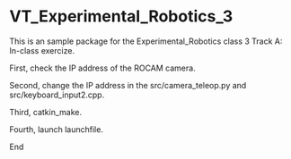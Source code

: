 # VT_Experimental_Robotics_3

This is an sample package for the Experimental_Robotics class 3 Track A: In-class exercize.


First, check the IP address of the ROCAM camera.

Second, change the IP address in the src/camera_teleop.py and src/keyboard_input2.cpp.

Third, catkin_make.

Fourth, launch launchfile.

End
